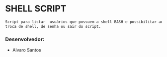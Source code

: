 # SHELL SCRIPT

```sh
Script para listar  usuários que possuem a shell BASH e possibilitar ao administrador as funções de:
troca de shell, de senha ou sair do script.
```

### Desenvolvedor:

* Alvaro Santos
